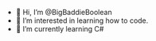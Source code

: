- 👋 Hi, I’m @BigBaddieBoolean
- 👀 I’m interested in learning how to code. 
- 🌱 I’m currently learning C#

<!---
BigBaddieBoolean/BigBaddieBoolean is a ✨ special ✨ repository because its `README.md` (this file) appears on your GitHub profile.
You can click the Preview link to take a look at your changes.
--->
